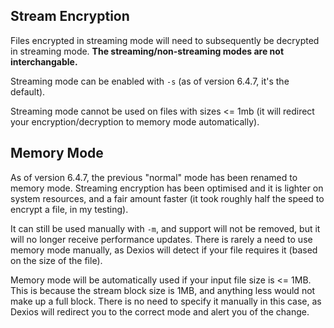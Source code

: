 ## Stream Encryption

Files encrypted in streaming mode will need to subsequently be decrypted in streaming mode. **The streaming/non-streaming modes are not interchangable.**

Streaming mode can be enabled with `-s` (as of version 6.4.7, it's the default).

Streaming mode cannot be used on files with sizes <= 1mb (it will redirect your encryption/decryption to memory mode automatically).

## Memory Mode

As of version 6.4.7, the previous "normal" mode has been renamed to memory mode. Streaming encryption has been optimised and it is lighter on system resources, and a fair amount faster (it took roughly half the speed to encrypt a file, in my testing). 

It can still be used manually with `-m`, and support will not be removed, but it will no longer receive performance updates. There is rarely a need to use memory mode manually, as Dexios will detect if your file requires it (based on the size of the file).

Memory mode will be automatically used if your input file size is <= 1MB. This is because the stream block size is 1MB, and anything less would not make up a full block. There is no need to specify it manually in this case, as Dexios will redirect you to the correct mode and alert you of the change.
